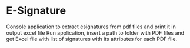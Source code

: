 # E-Signature
Console application to extract esignatures from pdf files and print it in output excel file
Run application, insert a path to folder with PDF files and get Excel file with list of signatures with its attributes for each PDF file.
